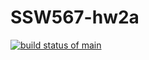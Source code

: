 # SSW567-hw2a
[![build status of main](https://travis-ci.org/amitb913/SSW567-hw2a.svg?branch=master)](https://travis-ci.org/amitb913/SSW567-hw2a)

